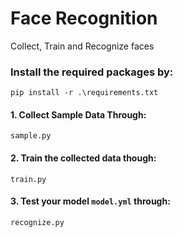 # Face Recognition
Collect, Train and Recognize faces

### Install the required packages by:
```
pip install -r .\requirements.txt
```

#### 1. Collect Sample Data Through:
`sample.py`
#### 2. Train the collected data though:
`train.py`
#### 3. Test your model `model.yml` through:
`recognize.py`